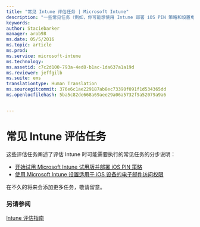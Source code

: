 ```yaml
---
title: "常见 Intune 评估任务 | Microsoft Intune"
description: "一些常见任务（例如，你可能想使用 Intune 部署 iOS PIN 策略和设置电子邮件访问）的列表和链接"
keywords: 
author: Staciebarker
manager: arob98
ms.date: 05/5/2016
ms.topic: article
ms.prod: 
ms.service: microsoft-intune
ms.technology: 
ms.assetid: c7c2d100-793a-4ed8-b1ac-1da637a1a19d
ms.reviewer: jeffgilb
ms.suite: ems
translationtype: Human Translation
ms.sourcegitcommit: 376e6c1ae229187ab8ec73390f091f1d534365dd
ms.openlocfilehash: 5ba5c82de668a69aee29a06a5732f9a52079a9a6


---
```



# 常见 Intune 评估任务

这些评估任务阐述了评估 Intune 时可能需要执行的常见任务的分步说明：

- [开始试用 Microsoft Intune 试用版并部署 iOS PIN 策略](start-a-microsoft-intune-trial-and-deploy-ios-pin-policy.md)
- [使用 Microsoft Intune 设置适用于 iOS 设备的电子邮件访问权限](set-up-email-access-for-ios-devices-using-microsoft-intune.md)

在不久的将来会添加更多任务，敬请留意。

### 另请参阅
[Intune 评估指南](get-started-with-a-30-day-trial-of-microsoft-intune.md)



<!--HONumber=Jul16_HO3-->



